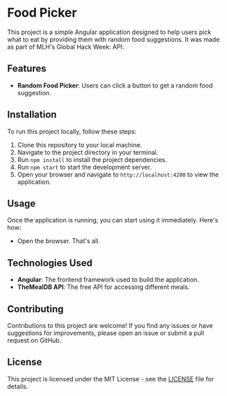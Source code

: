# Food Picker

This project is a simple Angular application designed to help users pick what to eat by providing them with random food suggestions.
It was made as part of MLH's Global Hack Week: API.

## Features

- **Random Food Picker**: Users can click a button to get a random food suggestion.

## Installation

To run this project locally, follow these steps:

1. Clone this repository to your local machine.
2. Navigate to the project directory in your terminal.
3. Run `npm install` to install the project dependencies.
4. Run `npm start` to start the development server.
5. Open your browser and navigate to `http://localhost:4200` to view the application.

## Usage

Once the application is running, you can start using it immediately. Here's how:

- Open the browser. That's all.

## Technologies Used

- **Angular**: The frontend framework used to build the application.
- **TheMealDB API**: The free API for accessing different meals.
## Contributing

Contributions to this project are welcome! If you find any issues or have suggestions for improvements, please open an issue or submit a pull request on GitHub.

## License

This project is licensed under the MIT License - see the [LICENSE](https://github.com/mohsenbakhit/food-processor/blob/main/LICENSE) file for details.
